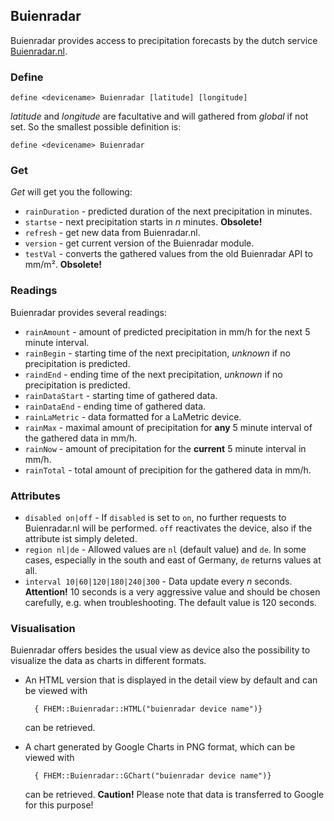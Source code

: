 <span id="Buienradar" />

## Buienradar
Buienradar provides access to precipitation forecasts by the dutch service [Buienradar.nl](https://www.buienradar.nl).

<span id="Buienradardefine"></span>
### Define
    define <devicename> Buienradar [latitude] [longitude]

<var>latitude</var> and <var>longitude</var> are facultative and will gathered from <var>global</var> if not set.
So the smallest possible definition is:

    define <devicename> Buienradar
  
<span id="Buienradarget" />  

### Get
<var>Get</var> will get you the following:

* ``rainDuration``  - predicted duration of the next precipitation in minutes.
* ``startse``       - next precipitation starts in <var>n</var> minutes. **Obsolete!**
* ``refresh``       - get new data from Buienradar.nl.
* ``version``       - get current version of the Buienradar module.
* ``testVal``       - converts the gathered values from the old Buienradar <abbr>API</abbr> to mm/m². **Obsolete!**

<span id="Buienradarreadings" />  

### Readings
Buienradar provides several readings:
* ``rainAmount``    - amount of predicted precipitation in mm/h for the next 5 minute interval.
* ``rainBegin``     - starting time of the next precipitation, <var>unknown</var> if no precipitation is predicted.
* ``raindEnd``      - ending time of the next precipitation, <var>unknown</var> if no precipitation is predicted.
* ``rainDataStart`` - starting time of gathered data.
* ``rainDataEnd``   - ending time of gathered data.
* ``rainLaMetric``  - data formatted for a LaMetric device.
* ``rainMax``       - maximal amount of precipitation for **any** 5 minute interval of the gathered data in mm/h.
* ``rainNow``       - amount of precipitation for the **current** 5 minute interval in mm/h.
* ``rainTotal``     - total amount of precipition for the gathered data in mm/h.

<span id="Buienradarattr" />

### Attributes
* <a name="disabled"></a> ``disabled on|off``   - If ``disabled`` is set to `on`, no further requests to Buienradar.nl will be performed. ``off`` reactivates the device, also if the attribute ist simply deleted.
* <a name="region"></a> ``region nl|de`` - Allowed values are ``nl`` (default value) and ``de``. In some cases, especially in the south and east of Germany, ``de`` returns values at all.
* <a name="interval"></a> ``interval 10|60|120|180|240|300`` - Data update every <var>n</var> seconds. **Attention!** 10 seconds is a very aggressive value and should be chosen carefully,  <abbr>e.g.</abbr> when troubleshooting. The default value is 120 seconds.  

### Visualisation
Buienradar offers besides the usual view as device also the possibility to visualize the data as charts in different formats.
* An HTML version that is displayed in the detail view by default and can be viewed with 
    
        { FHEM::Buienradar::HTML("buienradar device name")}

    can be retrieved.
    
* A chart generated by Google Charts in <abbr>PNG</abbr> format, which can be viewed with

        { FHEM::Buienradar::GChart("buienradar device name")}
        
    can be retrieved. **Caution!** Please note that data is transferred to Google for this purpose!